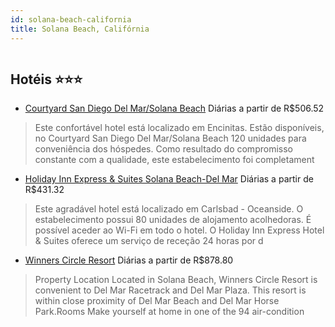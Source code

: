 ```yaml
---
id: solana-beach-california
title: Solana Beach, Califórnia
---
```


<center><img src="http://photos.hotelbeds.com/giata/25/252679/252679a_hb_a_050.jpg" alt="" /></center>


## Hotéis ⭐️⭐️⭐️

-    [Courtyard San Diego Del Mar/Solana Beach](https://www.hurb.com/aud/https://www.hurb.com/hoteis/solana-beach/courtyard-san-diego-del-mar-solana-beach-JNP-JP646607?cmp=18055) Diárias a partir de R$506.52
   > Este confortável hotel está localizado em Encinitas. Estão disponíveis, no Courtyard San Diego Del Mar/Solana Beach 120 unidades para conveniência dos hóspedes. Como resultado do compromisso constante com a qualidade, este estabelecimento foi completament
-    [Holiday Inn Express & Suites Solana Beach-Del Mar](https://www.hurb.com/aud/https://www.hurb.com/hoteis/solana-beach/holiday-inn-express-suites-solana-beach-del-mar-JNP-JP988240?cmp=18055) Diárias a partir de R$431.32
   > Este agradável hotel está localizado em Carlsbad - Oceanside. O estabelecimento possui 80 unidades de alojamento acolhedoras. É possível aceder ao Wi-Fi em todo o hotel. O Holiday Inn Express Hotel &amp; Suites oferece um serviço de receção 24 horas por d
-    [Winners Circle Resort](https://www.hurb.com/aud/https://www.hurb.com/hoteis/solana-beach/winners-circle-resort-JNP-JP741689?cmp=18055) Diárias a partir de R$878.80
   > Property Location Located in Solana Beach, Winners Circle Resort is convenient to Del Mar Racetrack and Del Mar Plaza. This resort is within close proximity of Del Mar Beach and Del Mar Horse Park.Rooms Make yourself at home in one of the 94 air-condition
